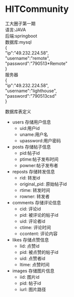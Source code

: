 # HITCommunity
工大圈子第一期  
语言:JAVA  
后端:springboot  
数据库:mysql  
{  
"ip":"49.232.224.58",  
"username":"remote",  
"password":"790513*Remote"  
}  
服务器  
{  
"ip":"49.232.224.58",  
"username":"lighthouse",  
"password":"790513csd"  
}   

数据库表定义
- users 存储用户信息
  - uid:用户id
  - uname:用户名
  - upassword:用户密码
- posts 存储帖子信息
  - pid:帖子id
  - ptime:帖子发布时间
  - powner:帖子发布者
- reposts 存储转发信息
  - rid: 转发id
  - original_pid: 原始帖子id
  - rtime: 转发时间
  - rowner: 转发者
- comments 存储评论信息
  - cid: 评论id
  - pid: 被评论的帖子id
  - uid: 评论者id
  - ctime: 评论时间
  - ccontent: 评论内容
- likes 存储点赞信息
  - lid: 点赞id
  - pid: 被点赞的帖子id
  - uid: 点赞者id
  - ltime: 点赞时间
- images 存储图片信息
  - iid: 图片id
  - pid: 帖子id
  - iurl: 图片路径
